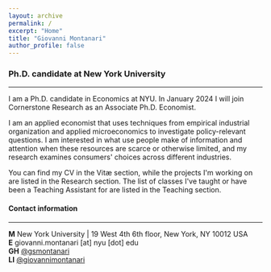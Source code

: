 ```yaml
---
layout: archive
permalink: /
excerpt: "Home"
title: "Giovanni Montanari"
author_profile: false
---
```


### Ph.D. candidate at New York University

---
I am a Ph.D. candidate in Economics at NYU. In January 2024 I will join Cornerstone Research as an Associate Ph.D. Economist.  

I am an applied economist that uses techniques from empirical industrial organization and applied microeconomics to investigate policy-relevant questions. I am interested in  what use people make of information and attention when these resources are scarce or otherwise limited, and my research examines consumers' choices across different industries.

You can find my CV in the Vitæ section, while the projects I'm working on are listed in the Research section. The list of classes I've taught or have been a Teaching Assistant for are listed in the Teaching section.

#### Contact information

---
**M** New York University | 19 West 4th 6th floor, New York, NY 10012 USA  
**E** giovanni.montanari [at] nyu [dot] edu  
**GH** [@gsmontanari](https://github.com/gsmontanari)  
**LI** [@giovannimontanari](https://www.linkedin.com/in/giovannimontanari/)
